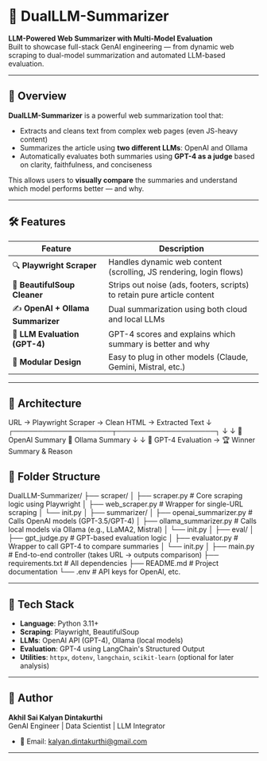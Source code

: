 # 🤖 DualLLM-Summarizer

**LLM-Powered Web Summarizer with Multi-Model Evaluation**  
Built to showcase full-stack GenAI engineering — from dynamic web scraping to dual-model summarization and automated LLM-based evaluation.

---

## 🚀 Overview

**DualLLM-Summarizer** is a powerful web summarization tool that:

- Extracts and cleans text from complex web pages (even JS-heavy content)
- Summarizes the article using **two different LLMs**: OpenAI and Ollama
- Automatically evaluates both summaries using **GPT-4 as a judge** based on clarity, faithfulness, and conciseness

This allows users to **visually compare** the summaries and understand which model performs better — and why.

---

## 🛠️ Features

| Feature                          | Description |
|----------------------------------|-------------|
| 🔍 **Playwright Scraper**        | Handles dynamic web content (scrolling, JS rendering, login flows) |
| 🧹 **BeautifulSoup Cleaner**     | Strips out noise (ads, footers, scripts) to retain pure article content |
| ✍️ **OpenAI + Ollama Summarizer**| Dual summarization using both cloud and local LLMs |
| 🧠 **LLM Evaluation (GPT-4)**     | GPT-4 scores and explains which summary is better and why |
| 🧪 **Modular Design**             | Easy to plug in other models (Claude, Gemini, Mistral, etc.) |

---

## 🧱 Architecture


URL → Playwright Scraper → Clean HTML → Extracted Text
                                 ↓
                      ┌────────────────────┬────────────────────┐
                      ↓                                        ↓
              🧠 OpenAI Summary                        🧠 Ollama Summary
                      ↓                                        ↓
               🤖 GPT-4 Evaluation → 🏆 Winner Summary & Reason



## 📁 Folder Structure
DualLLM-Summarizer/
├── scraper/
│ ├── scraper.py # Core scraping logic using Playwright
│ ├── web_scraper.py # Wrapper for single-URL scraping
│ └── init.py
│
├── summarizer/
│ ├── openai_summarizer.py # Calls OpenAI models (GPT-3.5/GPT-4)
│ ├── ollama_summarizer.py # Calls local models via Ollama (e.g., LLaMA2, Mistral)
│ └── init.py
│
├── eval/
│ ├── gpt_judge.py # GPT-based evaluation logic
│ ├── evaluator.py # Wrapper to call GPT-4 to compare summaries
│ └── init.py
│
├── main.py # End-to-end controller (takes URL → outputs comparison)
├── requirements.txt # All dependencies
├── README.md # Project documentation
└── .env # API keys for OpenAI, etc.

---

## 🔧 Tech Stack

- **Language**: Python 3.11+
- **Scraping**: Playwright, BeautifulSoup
- **LLMs**: OpenAI API (GPT-4), Ollama (local models)
- **Evaluation**: GPT-4 using LangChain's Structured Output
- **Utilities**: `httpx`, `dotenv`, `langchain`, `scikit-learn` (optional for later analysis)

---

## 👤 Author

**Akhil Sai Kalyan Dintakurthi**  
GenAI Engineer | Data Scientist | LLM Integrator

- 📧 Email: kalyan.dintakurthi@gmail.com  

---
